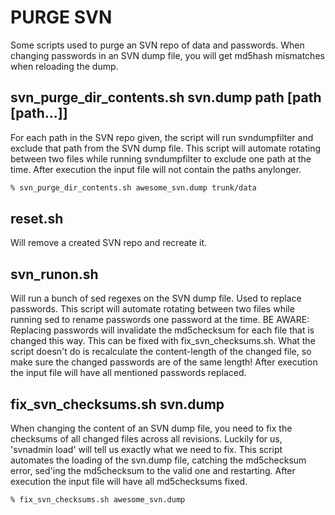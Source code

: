 # PURGE SVN

Some scripts used to purge an SVN repo of data and passwords.
When changing passwords in an SVN dump file, you will get md5hash mismatches when reloading the dump.


## svn_purge_dir_contents.sh svn.dump path [path [path...]]
For each path in the SVN repo given, the script will run svndumpfilter and exclude that path from the SVN dump file.
This script will automate rotating between two files while running svndumpfilter to exclude one path at the time.
After execution the input file will not contain the paths anylonger.

```bash
% svn_purge_dir_contents.sh awesome_svn.dump trunk/data
```

## reset.sh
Will remove a created SVN repo and recreate it.

## svn_runon.sh
Will run a bunch of sed regexes on the SVN dump file. Used to replace passwords.
This script will automate rotating between two files while running sed to rename passwords one password at the time.
BE AWARE: Replacing passwords will invalidate the md5checksum for each file that is changed this way. This can be fixed with fix_svn_checksums.sh. What the script doesn't do is recalculate the content-length of the changed file, so make sure the changed passwords are of the same length!
After execution the input file will have all mentioned passwords replaced.


## fix_svn_checksums.sh svn.dump
When changing the content of an SVN dump file, you need to fix the checksums of all changed files across all revisions. Luckily for us, 'svnadmin load' will tell us exactly what we need to fix.
This script automates the loading of the svn.dump file, catching the md5checksum error, sed'ing the md5checksum to the valid one and restarting. 
After execution the input file will have all md5checksums fixed.

```bash
% fix_svn_checksums.sh awesome_svn.dump
```
